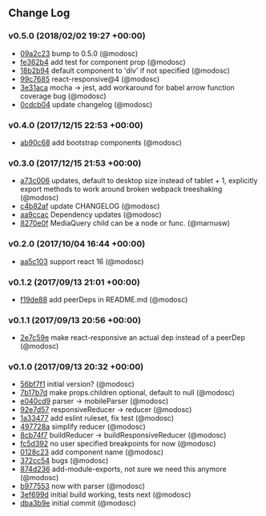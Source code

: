 ## Change Log

### v0.5.0 (2018/02/02 19:27 +00:00)
- [09a2c23](https://github.com/modosc/react-responsive-redux/commit/09a2c23e012365bc651aa4f31ee531c6de44c8d0) bump to 0.5.0 (@modosc)
- [fe362b4](https://github.com/modosc/react-responsive-redux/commit/fe362b4a1a3eea26231a48b1b8010eeb6827f870) add test for component prop (@modosc)
- [18b2b94](https://github.com/modosc/react-responsive-redux/commit/18b2b9460d2049b15141d3df49529baf5f8e6337) default component to 'div' if not specified (@modosc)
- [99c7685](https://github.com/modosc/react-responsive-redux/commit/99c7685e913a5f6bbbedd90a1b5a8bd5fd8f7420) react-responsive@4 (@modosc)
- [3e31aca](https://github.com/modosc/react-responsive-redux/commit/3e31aca9a38cec8c4299115d5fb7b56b92df71a4) mocha -> jest, add workaround for babel arrow function coverage bug (@modosc)
- [0cdcb04](https://github.com/modosc/react-responsive-redux/commit/0cdcb04f922de6d56271fed721a1b5f917886fb2) update changelog (@modosc)

### v0.4.0 (2017/12/15 22:53 +00:00)
- [ab90c68](https://github.com/modosc/react-responsive-redux/commit/ab90c688f9dfd9ae9d8cdda8f7a122581413c8fb) add bootstrap components (@modosc)

### v0.3.0 (2017/12/15 21:53 +00:00)
- [a73c006](https://github.com/modosc/react-responsive-redux/commit/a73c00628754ef7ac22ed45d7606cfe3536cd3ff) updates, default to desktop size instead of tablet + 1, explicitly export methods to work around broken webpack treeshaking (@modosc)
- [c4b82af](https://github.com/modosc/react-responsive-redux/commit/c4b82af78f78820f978d6505f5e46fc4d20e51d0) update CHANGELOG (@modosc)
- [aa9ccac](https://github.com/modosc/react-responsive-redux/commit/aa9ccac94e6e6ab837f21fce8ea55d01476fa4d1) Dependency updates (@modosc)
- [8270e0f](https://github.com/modosc/react-responsive-redux/commit/8270e0ff2433c86d52ec9c027d1908c934b48f4e) MediaQuery child can be a node or func. (@marnusw)

### v0.2.0 (2017/10/04 16:44 +00:00)
- [aa5c103](https://github.com/modosc/react-responsive-redux/commit/aa5c1037b3a63e47e2425a2079cd91c807777c93) support react 16 (@modosc)

### v0.1.2 (2017/09/13 21:01 +00:00)
- [f19de88](https://github.com/modosc/react-responsive-redux/commit/f19de88205ad7cf033e805958a4b6518357dae29) add peerDeps in README.md (@modosc)

### v0.1.1 (2017/09/13 20:56 +00:00)
- [2e7c59e](https://github.com/modosc/react-responsive-redux/commit/2e7c59e10717aa75bfcbc72a0dd5a0eafd4dab4c) make react-responsive an actual dep instead of a peerDep (@modosc)

### v0.1.0 (2017/09/13 20:32 +00:00)
- [56bf7f1](https://github.com/modosc/react-responsive-redux/commit/56bf7f11bf297bc5953c70cbd56628876bcca916) initial version? (@modosc)
- [7b17b7d](https://github.com/modosc/react-responsive-redux/commit/7b17b7d0cd995276e2a3405938e7db4fa9b101d0) make props.children optional, default to null (@modosc)
- [e040cd9](https://github.com/modosc/react-responsive-redux/commit/e040cd940ce8a3657997f98c014699520240cedc) parser -> mobileParser (@modosc)
- [92e7d57](https://github.com/modosc/react-responsive-redux/commit/92e7d57f22c4636da7c5d55028aee1631469895e) responsiveReducer -> reducer (@modosc)
- [1a33477](https://github.com/modosc/react-responsive-redux/commit/1a33477a5171f79096924568e0e4c435a8ce7885) add eslint ruleset, fix test (@modosc)
- [497728a](https://github.com/modosc/react-responsive-redux/commit/497728a07254127c4bd187a0f03e9250f5cbf9d8) simplify reducer (@modosc)
- [8cb74f7](https://github.com/modosc/react-responsive-redux/commit/8cb74f729dcbb5e0c4713153646a6529ad644309) buildReducer -> buildResponsiveReducer (@modosc)
- [fc5d392](https://github.com/modosc/react-responsive-redux/commit/fc5d3929cdebb44ce24ca843b1970b9d4bffdf98) no user specified breakpoints for now (@modosc)
- [0128c23](https://github.com/modosc/react-responsive-redux/commit/0128c23a17312da393256ff6ddbf87c6f320b171) add component name (@modosc)
- [372cc54](https://github.com/modosc/react-responsive-redux/commit/372cc546028fbf63030979f105db77c081da3723) bugs (@modosc)
- [874d236](https://github.com/modosc/react-responsive-redux/commit/874d236d580ea204796837de9c3a54d45894f543) add-module-exports, not sure we need this anymore (@modosc)
- [b977553](https://github.com/modosc/react-responsive-redux/commit/b977553339804f0f67dd69fd581dc38c7b4e3dd4) now with parser (@modosc)
- [3ef699d](https://github.com/modosc/react-responsive-redux/commit/3ef699d9eb00ed083aae4c041d66c4844f6a835c) initial build working, tests next (@modosc)
- [dba3b9e](https://github.com/modosc/react-responsive-redux/commit/dba3b9e2ecd78c5af7725011c44ca56c3bf22b01) initial commit (@modosc)
